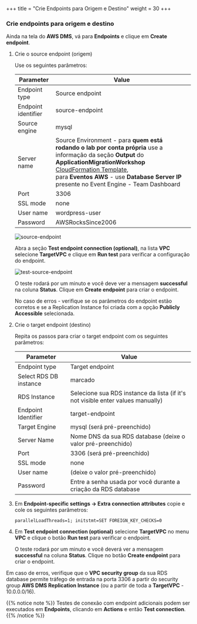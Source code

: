 +++
title = "Crie Endpoints para Origem e Destino"
weight = 30
+++


### Crie endpoints para origem e destino

Ainda na tela do **AWS DMS**, vá para **Endpoints** e clique em **Create endpoint**.

1. Crie o source endpoint (origem)

    Use os seguintes parâmetros:

    | Parameter           | Value                                          |
    | ------------------- | ---------------------------------------------- |
    | Endpoint type       | Source endpoint                                |
    | Endpoint identifier | source-endpoint                                |
    | Source engine       | mysql                                          |
    | Server name         | Source Environment - para **quem está rodando o lab por conta própria** use a informação da seção **Output** do **ApplicationMigrationWorkshop** <a href="https://us-west-2.console.aws.amazon.com/cloudformation/home?region=us-west-2#/" target="_blank">CloudFormation Template</a>, <br>para **Eventos AWS** - use **Database Server IP** presente no Event Engine - Team Dashboard   |
    | Port                | 3306                                           |
    | SSL mode            | none                                           |
    | User name           | wordpress-user                                 |
    | Password            | AWSRocksSince2006                                   |

    ![source-endpoint](/db-mig/source-endpoint.png)

    Abra a seção **Test endpoint connection (optional)**, na lista **VPC** selecione **TargetVPC** e clique em **Run test** para verificar a configuração do endpoint.

    ![test-source-endpoint](/db-mig/test-source-endpoint.png)

    O teste rodará por um minuto e você deve ver a mensagem **successful** na coluna **Status**. Clique em **Create endpoint** para criar o endpoint.
    
    No caso de erros - verifique se os parâmetros do endpoint estão corretos e se a Replication Instance foi criada com a opção **Publicly Accessible** selecionada.

2. Crie o target endpoint (destino)

    Repita os passos para criar o target endpoint com os seguintes parâmetros:

    | Parameter           | Value                                                 |
    | ------------------- | ----------------------------------------------------- |
    | Endpoint type       | Target endpoint                                       |
    | Select RDS DB instance | marcado                                            |
    | RDS Instance        | Selecione sua RDS instance da lista (if it's not visible enter values manually)          |
    | Endpoint Identifier | target-endpoint                                       |
    | Target Engine       | mysql (será pré-preenchido)                                                |
    | Server Name         | Nome DNS da sua RDS database (deixe o valor pré-preenchido)                             |
    | Port                | 3306     (será pré-preenchido)                                             |
    | SSL mode            | none                                                  |
    | User name           | (deixe o valor pré-preenchido)                                                 |
    | Password            | Entre a senha usada por você durante a criação da RDS database|


3. Em **Endpoint-specific settings -> Extra connection attributes** copie e cole os seguintes parâmetros:

    ```
    parallelLoadThreads=1; initstmt=SET FOREIGN_KEY_CHECKS=0
    ```

4. Em **Test endpoint connection (optional)** selecione **TargetVPC** no menu **VPC** e clique o botão **Run test** para verificar o endpoint.

    O teste rodará por um minuto e você deverá ver a mensagem **successful** na coluna **Status**. Clique no botão **Create endpoint** para criar o endpoint.

Em caso de erros, verifique que o **VPC security group** da sua RDS database permite tráfego de entrada na porta 3306 a partir do security group **AWS DMS Replication Instance** (ou a partir de toda a **TargetVPC** - 10.0.0.0/16).

{{% notice note %}}
Testes de conexão com endpoint adicionais podem ser executados em **Endpoints**, clicando em **Actions** e então **Test connection**.
{{% /notice %}}
